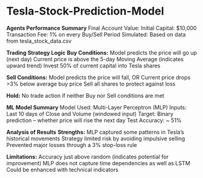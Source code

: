 # Tesla-Stock-Prediction-Model


**Agents Performance Summary**
Final Account Value: 
Initial Capital: $10,000
Transaction Fee: 1% on every Buy/Sell
Period Simulated: Based on data from tesla_stock_data.csv

**Trading Strategy Logic**
**Buy Conditions:**
Model predicts the price will go up (next day)
Current price is above the 5-day Moving Average (indicates upward trend)
Invest 50% of current capital into Tesla shares

**Sell Conditions:**
Model predicts the price will fall, OR
Current price drops >3% below average buy price
Sell all shares to protect against loss

**Hold:**
No trade action if neither Buy nor Sell conditions are met

**ML Model Summary**
Model Used: Multi-Layer Perceptron (MLP)
Inputs: Last 10 days of Close and Volume (windowed input)
Target: Binary prediction – whether price will rise the next day
Test Accuracy: ~ 51%

**Analysis of Results**
**Strengths:**
MLP captured some patterns in Tesla’s historical movements
Strategy limited risk by avoiding impulsive selling
Prevented major losses through a 3% stop-loss rule

**Limitations:**
Accuracy just above random (indicates potential for improvement)
MLP does not capture time dependencies as well as LSTM
Could be enhanced with technical indicators 
